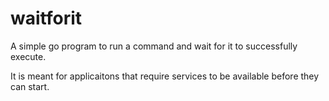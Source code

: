 # waitforit

A simple go program to run a command and wait for it to successfully execute.

It is meant for applicaitons that require services to be available before they can start.
